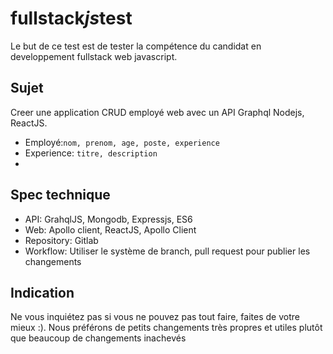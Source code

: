 # fullstack*js*test
Le but de ce test est de tester la compétence du candidat en developpement fullstack web javascript.

## Sujet
Creer une application CRUD employé web avec un API Graphql Nodejs, ReactJS. 
* Employé:``nom, prenom, age, poste, experience``
* Experience: ``titre, description``
* 
## Spec technique

* API: GrahqlJS, Mongodb, Expressjs, ES6
* Web: Apollo client, ReactJS, Apollo Client
* Repository: Gitlab
* Workflow: Utiliser le système de branch, pull request pour publier les changements

## Indication
Ne vous inquiétez pas si vous ne pouvez pas tout faire, faites de votre mieux :). Nous préférons de petits changements très propres et utiles plutôt que beaucoup de changements inachevés